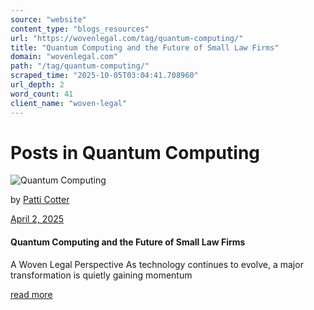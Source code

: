 ```yaml
---
source: "website"
content_type: "blogs_resources"
url: "https://wovenlegal.com/tag/quantum-computing/"
title: "Quantum Computing and the Future of Small Law Firms"
domain: "wovenlegal.com"
path: "/tag/quantum-computing/"
scraped_time: "2025-10-05T03:04:41.708960"
url_depth: 2
word_count: 41
client_name: "woven-legal"
---
```


# Posts in Quantum Computing

![Quantum Computing](https://wovenlegal.com/wp-content/uploads/2025/04/Quantum-Computing.jpg)

by [Patti Cotter](https://wovenlegal.com/author/patti-cotter/)

[April 2, 2025](https://wovenlegal.com/2025/04/02/)

#### Quantum Computing and the Future of Small Law Firms

A Woven Legal Perspective As technology continues to evolve, a major transformation is quietly gaining momentum 

[read more](https://wovenlegal.com/quantum-computing-future-of-legal-professionals/)